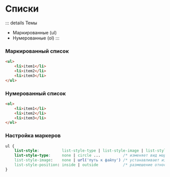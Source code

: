 # Списки

::: details Темы
- Маркированные (ul)
- Нумерованные (ol)
:::


<!-- xxxxxxxxxxxxxxxxxxxxxxxxxxxxxxxxxxxxxxxxxxxxxxxxxxxxxxx -->
### Маркированный список
<!-- xxxxxxxxxxxxxxxxxxxxxxxxxxxxxxxxxxxxxxxxxxxxxxxxxxxxxxx -->
```html
<ul>
	<li>item1</li>
	<li>item2</li>
	<li>item3</li>
</ul>
```


<!-- xxxxxxxxxxxxxxxxxxxxxxxxxxxxxxxxxxxxxxxxxxxxxxxxxxxxxxx -->
### Нумерованный список
<!-- xxxxxxxxxxxxxxxxxxxxxxxxxxxxxxxxxxxxxxxxxxxxxxxxxxxxxxx -->
```html
<ol>
	<li>item1</li>
	<li>item2</li>
	<li>item3</li>
</ol>
```


<!-- xxxxxxxxxxxxxxxxxxxxxxxxxxxxxxxxxxxxxxxxxxxxxxxxxxxxxxx -->
### Настройка маркеров
<!-- xxxxxxxxxxxxxxxxxxxxxxxxxxxxxxxxxxxxxxxxxxxxxxxxxxxxxxx -->
```css
ul {
	list-style:          list-style-type | list-style-image | list-style-position; 
	list-style-type:     none | circle ...          /* изменяет вид маркера */
	list-style-image:    none | url('путь к файлу') /* устанавливает изображение */
	list-style-position: inside | outside           /* размешение относительно текста */
}
```
